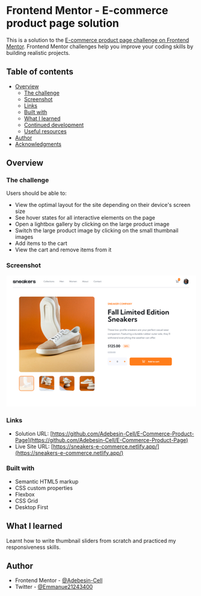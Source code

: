 # Frontend Mentor - E-commerce product page solution

This is a solution to the [E-commerce product page challenge on Frontend Mentor](https://www.frontendmentor.io/challenges/ecommerce-product-page-UPsZ9MJp6). Frontend Mentor challenges help you improve your coding skills by building realistic projects.

## Table of contents

- [Overview](#overview)
  - [The challenge](#the-challenge)
  - [Screenshot](#screenshot)
  - [Links](#links)
  - [Built with](#built-with)
  - [What I learned](#what-i-learned)
  - [Continued development](#continued-development)
  - [Useful resources](#useful-resources)
- [Author](#author)
- [Acknowledgments](#acknowledgments)

## Overview

### The challenge

Users should be able to:

- View the optimal layout for the site depending on their device's screen size
- See hover states for all interactive elements on the page
- Open a lightbox gallery by clicking on the large product image
- Switch the large product image by clicking on the small thumbnail images
- Add items to the cart
- View the cart and remove items from it

### Screenshot

![](./assets/images/screenshot.png)

### Links

- Solution URL: [https://github.com/Adebesin-Cell/E-Commerce-Product-Page](https://github.com/Adebesin-Cell/E-Commerce-Product-Page)
- Live Site URL: [https://sneakers-e-commerce.netlify.app/](https://sneakers-e-commerce.netlify.app/)

### Built with

- Semantic HTML5 markup
- CSS custom properties
- Flexbox
- CSS Grid
- Desktop First

## What I learned

Learnt how to write thumbnail sliders from scratch and practiced my responsiveness skills.

## Author

- Frontend Mentor - [@Adebesin-Cell](https://www.frontendmentor.io/profile/Adebesin-Cell)
- Twitter - [@Emmanue21243400](https://twitter.com/Emmanue21243400)
